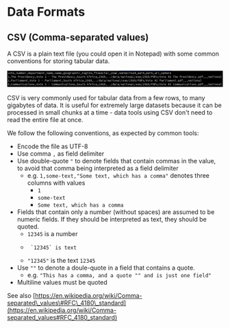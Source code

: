 # Data Formats

## CSV \(Comma-separated values\)

A CSV is a plain text file \(you could open it in Notepad\) with some common conventions for storing tabular data.

![Example CSV with one header row and three data rows](../.gitbook/assets/screenshot_2020-03-26_16-40-47.png)

CSV is very commonly used for tabular data from a few rows, to many gigabytes of data. It is useful for extremely large datasets because it can be processed in small chunks at a time - data tools using CSV don't need to read the entire file at once.

We follow the following conventions, as expected by common tools:

* Encode the file as UTF-8
* Use comma `,` as field delimiter
* Use double-quote `"` to denote fields that contain commas in the value, to avoid that comma being interpreted as a field delimiter
  * e.g. `1,some-text,"Some text, which has a comma"` denotes three columns with values
    * `1`
    * `some-text`
    * `Some text, which has a comma`
* Fields that contain only a number \(without spaces\) are assumed to be numeric fields. If they should be interpreted as text, they should be quoted.
  * `12345` is a number
  *      `12345` is text
  * `"12345"` is the text `12345`
* Use `""` to denote a doule-quote in a field that contains a quote. 
  * e.g. `"This has a comma, and a quote "" and is just one field"`
* Multiline values must be quoted

See also [https://en.wikipedia.org/wiki/Comma-separated\_values\#RFC\_4180\_standard](https://en.wikipedia.org/wiki/Comma-separated_values#RFC_4180_standard)





